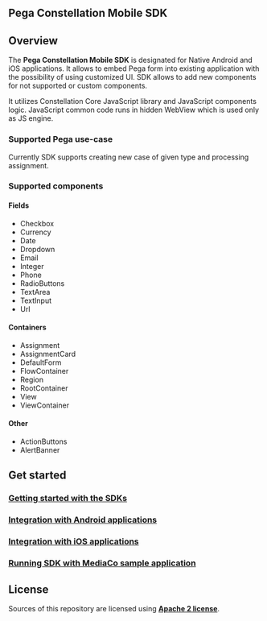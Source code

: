 ## Pega Constellation Mobile SDK

## Overview

The **Pega Constellation Mobile SDK** is designated for Native Android and iOS applications.
It allows to embed Pega form into existing application with the possibility of using customized UI.
SDK allows to add new components for not supported or custom components.

It utilizes Constellation Core JavaScript library and JavaScript components logic.
JavaScript common code runs in hidden WebView which is used only as JS engine.

### Supported Pega use-case

Currently SDK supports creating new case of given type and processing assignment.

### Supported components

#### Fields
- Checkbox
- Currency
- Date
- Dropdown
- Email
- Integer
- Phone
- RadioButtons
- TextArea
- TextInput
- Url

#### Containers
- Assignment
- AssignmentCard
- DefaultForm
- FlowContainer
- Region
- RootContainer
- View
- ViewContainer

#### Other
- ActionButtons
- AlertBanner

## Get started ##

### [Getting started with the SDKs](https://docs.pega.com/bundle/constellation-sdk/page/constellation-sdks/sdks/installing-configuring-constellation-sdks.html)

### [Integration with Android applications](android/README.md)

### [Integration with iOS applications](ios/README.md)

### [Running SDK with MediaCo sample application](docs/MediaCo.md)

## License

Sources of this repository are licensed using [**Apache 2 license**](./LICENSE).
